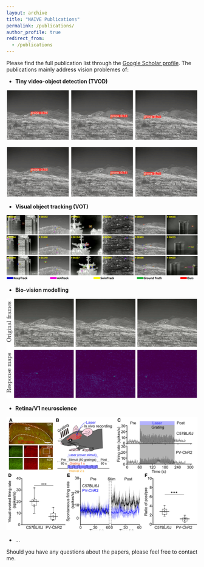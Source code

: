 ```yaml
---
layout: archive
title: "NAIVE Publications"
permalink: /publications/
author_profile: true
redirect_from:
  - /publications
---
```


Please find the full publication list through the [Google Scholar profile](https://scholar.google.com/citations?user=YOtXJvQAAAAJ&hl=zh-CN). The publications mainly address vision problemes of:
* **Tiny video-object detection (TVOD)**

![](../images/ASOC-result.png)

<img src="./images/ASOC-result.png">
  
* **Visual object tracking (VOT)**

![](../images/TPAMI-result.png)


* **Bio-vision modelling**

![](../images/ASOC-magno-result.png)


* **Retina/V1 neuroscience**

![](../images/NSB-illu.png)

* ...

Should you have any questions about the papers, please feel free to contact me.
